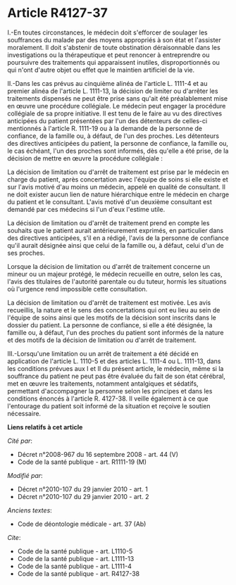 # Article R4127-37

I.-En toutes circonstances, le médecin doit s'efforcer de soulager les souffrances du malade par des moyens appropriés à son
état et l'assister moralement. Il doit s'abstenir de toute obstination déraisonnable dans les investigations ou la
thérapeutique et peut renoncer à entreprendre ou poursuivre des traitements qui apparaissent inutiles, disproportionnés ou
qui n'ont d'autre objet ou effet que le maintien artificiel de la vie. 

II.-Dans les cas prévus au cinquième alinéa de l'article L. 1111-4 et au premier alinéa de l'article L. 1111-13, la décision
de limiter ou d'arrêter les traitements dispensés ne peut être prise sans qu'ait été préalablement mise en œuvre une
procédure collégiale. Le médecin peut engager la procédure collégiale de sa propre initiative. Il est tenu de le faire au vu
des directives anticipées du patient présentées par l'un des détenteurs de celles-ci mentionnés à l'article R. 1111-19 ou à
la demande de la personne de confiance, de la famille ou, à défaut, de l'un des proches. Les détenteurs des directives
anticipées du patient, la personne de confiance, la famille ou, le cas échéant, l'un des proches sont informés, dès qu'elle a
été prise, de la décision de mettre en œuvre la procédure collégiale : 

La décision de limitation ou d'arrêt de traitement est prise par le médecin en charge du patient, après concertation avec
l'équipe de soins si elle existe et sur l'avis motivé d'au moins un médecin, appelé en qualité de consultant. Il ne doit
exister aucun lien de nature hiérarchique entre le médecin en charge du patient et le consultant. L'avis motivé d'un deuxième
consultant est demandé par ces médecins si l'un d'eux l'estime utile. 

La décision de limitation ou d'arrêt de traitement prend en compte les souhaits que le patient aurait antérieurement
exprimés, en particulier dans des directives anticipées, s'il en a rédigé, l'avis de la personne de confiance qu'il aurait
désignée ainsi que celui de la famille ou, à défaut, celui d'un de ses proches. 

Lorsque la décision de limitation ou d'arrêt de traitement concerne un mineur ou un majeur protégé, le médecin recueille en
outre, selon les cas, l'avis des titulaires de l'autorité parentale ou du tuteur, hormis les situations où l'urgence rend
impossible cette consultation. 

La décision de limitation ou d'arrêt de traitement est motivée. Les avis recueillis, la nature et le sens des concertations
qui ont eu lieu au sein de l'équipe de soins ainsi que les motifs de la décision sont inscrits dans le dossier du patient. La
personne de confiance, si elle a été désignée, la famille ou, à défaut, l'un des proches du patient sont informés de la
nature et des motifs de la décision de limitation ou d'arrêt de traitement. 

III.-Lorsqu'une limitation ou un arrêt de traitement a été décidé en application de l'article L. 1110-5 et des articles L.
1111-4 ou L. 1111-13, dans les conditions prévues aux I et II du présent article, le médecin, même si la souffrance du
patient ne peut pas être évaluée du fait de son état cérébral, met en œuvre les traitements, notamment antalgiques et
sédatifs, permettant d'accompagner la personne selon les principes et dans les conditions énoncés à l'article R. 4127-38. Il
veille également à ce que l'entourage du patient soit informé de la situation et reçoive le soutien nécessaire.

**Liens relatifs à cet article**

_Cité par_:

  - Décret n°2008-967 du 16 septembre 2008 - art. 44 (V)
  - Code de la santé publique - art. R1111-19 (M)

_Modifié par_:

  - Décret n°2010-107 du 29 janvier 2010 - art. 1
  - Décret n°2010-107 du 29 janvier 2010 - art. 2

_Anciens textes_:

  - Code de déontologie médicale - art. 37 (Ab)

_Cite_:

  - Code de la santé publique - art. L1110-5
  - Code de la santé publique - art. L1111-13
  - Code de la santé publique - art. L1111-4
  - Code de la santé publique - art. R4127-38
